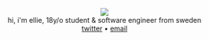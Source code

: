 <div align="center">
   <img src="https://count.getloli.com/get/@:2lay?theme=gelbooru&scale=0.8"><br>
    <a>hi, i'm ellie, 18y/o student & software engineer from sweden</a>
        <div>
           <a href="https://x.com/twolays">twitter</a> • 
           <a href="mailto:ellie@2lay.net">email</a>
       </div>
</div>
